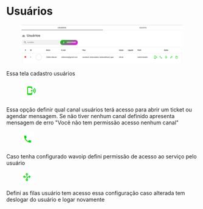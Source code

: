 # Usuários

<figure><img src="../../.gitbook/assets/image (1) (1) (1) (1) (1) (1) (1) (1).png" alt=""><figcaption></figcaption></figure>

Essa tela cadastro usuários

<figure><img src="../../.gitbook/assets/image (2) (1) (1) (1) (1) (1).png" alt=""><figcaption></figcaption></figure>

Essa opção definir qual canal usuários terá acesso para abrir um ticket ou agendar mensagem. Se não tiver nenhum canal definido apresenta mensagem de erro "Você não tem permissão acesso nenhum canal"

<figure><img src="../../.gitbook/assets/image (3) (1) (1).png" alt=""><figcaption></figcaption></figure>

Caso tenha configurado wavoip defini permissão de acesso ao serviço pelo usuário

<figure><img src="../../.gitbook/assets/image (4) (1).png" alt=""><figcaption></figcaption></figure>

Defini as filas usuário tem acesso essa configuração caso alterada tem deslogar do usuário e logar novamente
